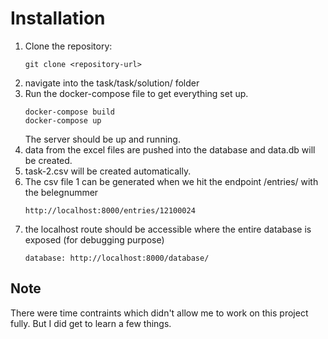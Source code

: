# Installation

1. Clone the repository:
   ```
   git clone <repository-url>
   ```
2. navigate into the task/task/solution/ folder
3. Run the docker-compose file to get everything set up.
   ```
   docker-compose build
   docker-compose up
   ```
   The server should be up and running.
4. data from the excel files are pushed into the database and data.db will be created.
5. task-2.csv will be created automatically.
6. The csv file 1 can be generated when we hit the endpoint /entries/ with the belegnummer
   ```
   http://localhost:8000/entries/12100024
   ```
7. the localhost route should be accessible where the entire database is exposed (for debugging purpose)
   ```
   database: http://localhost:8000/database/
   ```

## Note
There were time contraints which didn't allow me to work on this project fully.
But I did get to learn a few things.
